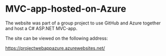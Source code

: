 # MVC-app-hosted-on-Azure

The website was part of a group project to use GitHub and Azure together and host a C# ASP.NET MVC-app.

The site can be viewed on the following address:

https://projectwebappazure.azurewebsites.net/
